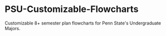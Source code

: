 # PSU-Customizable-Flowcharts
Customizable 8+ semester plan flowcharts for Penn State's Undergraduate Majors.
